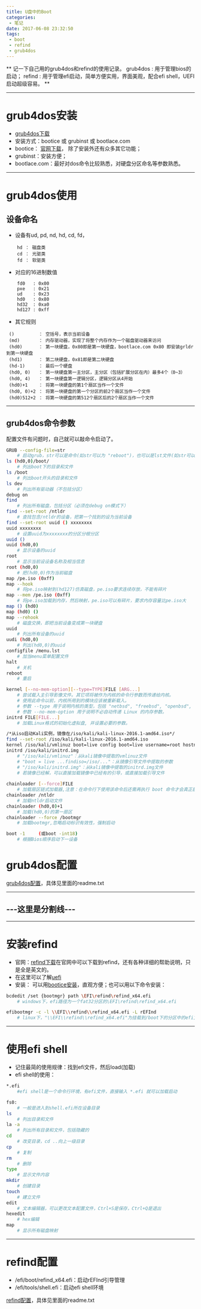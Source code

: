 ```yaml
---
title: U盘中的Boot
categories:
 - 笔记
date: 2017-06-08 23:32:50
tags: 
 - boot
 - refind
 - grub4dos
---
```



**
记一下自己用的grub4dos和refind的使用记录。
grub4dos : 用于管理bios的启动；
refind   : 用于管理efi启动，简单方便实用，界面美观，配合efi shell，UEFI启动超级容易。
**

<!-- more -->


---
# grub4dos安装
 - [grub4dos下载](http://grub4dos.chenall.net/)
 - 安装方式：bootice 或 grubinst 或 bootlace.com
  - bootice： [官网下载](http://www.ipauly.com/)， 除了安装外还有众多其它功能；
  - grubinst：安装方便；
  - bootlace.com：最好对dos命令比较熟悉，对硬盘分区命名等参数熟悉。


---
# grub4dos使用
## 设备命名
- 设备有ud, pd, nd, hd, cd, fd，

```
	hd ： 磁盘类
	cd ： 光驱类
	fd ： 软驱类
```

- 对应的16进制数值

```
	fd0   : 0x00
	pxe   : 0x21
	ud    : 0x23
	hd0   : 0x80
	hd32  : 0xa0
	hd127 : 0xff
```

- 其它规则

```
 ()         ： 空括号，表示当前设备
 (md)       ： 内存驱动器，实现了将整个内存作为一个磁盘驱动器来访问
 (hd0)      ： 第一块硬盘，0x80即是第一块硬盘，bootlace.com 0x80 即安装grldr到第一块硬盘
 (hd1)      ： 第二块硬盘，0x81即是第二块硬盘
 (hd-1)     ： 最后一个硬盘
 (hd0, 0)   ： 第一块硬盘第一主分区，主分区（包括扩展分区在内）最多4个（0~3）
 (hd0, 4)   ： 第一块硬盘第一逻辑分区，逻辑分区从4开始
 (hd0)+1    ： 将第一块硬盘的第1个扇区当作一个文件
 (hd0, 0)+2 ： 将第一块硬盘的第一个分区的前2个扇区当作一个文件
 (hd0)512+2 ： 将第一块硬盘的第512个扇区后的2个扇区当作一个文件
```
 

---
## grub4dos命令参数
配置文件有问题时，自己就可以敲命令启动了。

```bash
GRUB --config-file=str
	# 启动grub，str可以是命令(如str可以为 "reboot")，也可以是lst文件(如str可以为 (hd0,0)/menu.lst)
ls (hd0,0)/boot/
	# 列出boot下的目录和文件
ls /boot
	# 列出boot开头的目录和文件
ls dev
	# 列出所有驱动器（不包括分区）
debug on
find
	# 列出所有磁盘，包括分区（必须在debug on模式下）
find --set-root /ntldr
	# 查找包含/ntldr的设备，把第一个找到的设为当前设备
find --set-root uuid () xxxxxxxx
uuid xxxxxxxx
	# 设置uuid为xxxxxxxx的分区分根分区
uuid ()
uuid (hd0,0)
	# 显示设备的uuid
root
	# 显示当前设设备名称及相当信息
root (hd0,0)
	# 把(hd0,0)作为当前磁盘
map /pe.iso (0xff)
map --hook
	# 将pe.iso映射到(hd127)仿真磁盘，pe.iso要求连续存放，不能有碎片
map --mem /pe.iso (0xff)
	# 将pe.iso加载到内存，然后映射，pe.iso可以有碎片，要求内存容量比pe.iso大
map () (hd0)
map (hd0) ()
map --rehook
	# 磁盘交换，即把当前设备变成第一块硬盘
uuid
	# 列出所有设备的uuid
uudi (hd0,0)
	# 列出(hd0,0)的uuid
configfile /menu.lst
	# 加当menu菜单配置文件
halt 
	# 关机
reboot
	# 重启
```

```bash
kernel [--no-mem-option][--type=TYPE]FILE [ARG...]
	# 尝试载入主引导影像文件。其它项将被作为内核的命令行参数而传递给内核。
	# 使用此命令以前，内核所用到的模块应该被重新载入。
	# 参数 --type 用于说明内核的类型，包括 "netbsd", "freebsd", "openbsd", "linux", "biglinux" 和 "multiboot"。
	# 参数 --no-mem-option 用于说明不必自动传递 Linux 的内存参数。
initrd FILE[FILE...]
	# 加载Linux格式的初始化虚拟盘, 并设置必要的参数。

/*从iso启动Kali实例，镜像在/iso/kali/kali-linux-2016.1-amd64.iso*/
find --set-root /iso/kali/kali-linux-2016.1-amd64.iso 
kernel /iso/kali/vmlinuz boot=live config boot=live username=root hostname=kali boot=live username=root hostname=kali findiso=/iso/kali/kali-linux-2016.1-amd64.iso 
initrd /iso/kali/initrd.img
	# "/iso/kali/vmlinuz"：从kali镜像中提取的vmlinuz文件
	# "boot = live ...findiso=/iso/..."：从镜像引导文件中提取的参数
	# "/iso/kali/initrd.img"：从kali镜像中提取的initrd.img文件
	# 若镜像已经解，可以直接加载镜像中已经有的引导，或直接加载引导文件
	
chainloader [--force]FILE
	# 加载扇区链式加载器,注意：在命令行下使用该命令后还需再执行 boot 命令才会真正启动。
chainloader /ntldr
	# 加载ntldr启动文件
chainloader (hd0,0)+1
	# 加载(hd0,0)的第一扇区
chainloader --force /bootmgr
	# 加载bootmgr,忽略启动标识有效性，强制启动

boot -1		(或boot -int18)
	# 根据Bios顺序启动下一设备
```

# grub4dos配置

[grub4dos配置](https://github.com/yehuohan/USBBootFiles)，具体见里面的readme.txt



---
---这里是分割线---
---


---
# 安装refind
 - 官网：[refind下载](http://www.rodsbooks.com/refind/)在官网中可以下载到refind，还有各种详细的帮助说明，只是全是英文的。
 - 在这里可以了解[uefi](http://bbs.wuyou.net/forum.php?mod=viewthread&tid=299643&extra=page%3D1)
 - 安装：
 可以用[bootice安装](http://www.ipauly.com/)，直观方便；也可以用以下命令安装：

```bash
bcdedit /set {bootmgr} path \EFI\refind\refind_x64.efi
	# windows下，efi路径为一个fat32分区的\EFI\refind\refind_x64.efi

efibootmgr -c -l \\EFI\\refind\\refind_x64.efi -L rEFInd
	# linux下，"\\EFI\\refind\\refind_x64.efi"为挂载到/boot下的分区中的efi文件
```


---
# 使用efi shell
 - 记住最简的使用规律：找到efi文件，然后load(加载)
 - efi shell的使用：

```bash
*.efi
    #efi shell是一个命令行环境，有efi文件，直接输入 *.efi 就可以加载启动

fs0:
	# 一般是进入到shell.efi所在设备目录
ls
	# 列出目录和文件
la -a
	# 列出所有目录和文件，包括隐藏的
cd	
	# 改变目录，cd ..向上一级目录
cp
	# 复制
rm
	# 删除
type
	# 显示文件内容
mkdir
	# 创建目录
touch
	# 建立文件
edit
	# 文本编辑器，可以更改文本配置文件，Ctrl+S是保存，Ctrl+Q是退出
hexedit
	# hex编辑
map
    # 显示所有磁盘映射
```

---
# refind配置
- /efi/boot/refind_x64.efi：启动rEFInd引导管理
- /efi/tools/shell.efi：启动efi shell环境

[refind配置](https://github.com/yehuohan/USBBootFiles)，具体见里面的readme.txt



